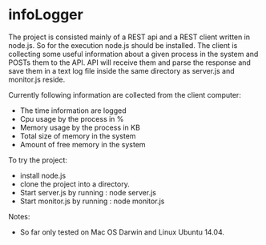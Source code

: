 # infoLogger

The project is consisted mainly of a REST api and a REST client written in node.js. So for the execution node.js should be installed. The client is collecting some useful information about a given process in the system and POSTs them to the API.
API will receive them and parse the response and save them in a text log file inside the same directory as server.js and monitor.js reside.

Currently following information are collected from the client computer:
- The time information are logged
- Cpu usage by the process in %
- Memory usage by the process in KB
- Total size of memory in the system
- Amount of free memory in the system

To try the project:
- install node.js
- clone the project into a directory.
- Start server.js by running : <sudo> node server.js
- Start monitor.js by running : <sudo> node monitor.js

Notes:
- So far only tested on Mac OS Darwin and Linux Ubuntu 14.04.

